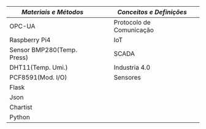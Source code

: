 | ***Materiais e Métodos***  |  |  | ***Conceitos e Definições***  |   |
|---|---|---|---|---|
|  OPC-UA |   |  |  Protocolo de Comunicação |   |
|  Raspberry Pi4 |   |   | IoT  |   |
| Sensor BMP280(Temp. Press)  |    |  |  SCADA |   |
|  DHT11(Temp. Umi.) |     |  | Industria 4.0  |   |
|  PCF8591(Mod. I/O) |     | |  Sensores |  |
|  Flask   |   |   |   |   |
|  Json    |   |   |   |   |
|  Chartist|   |   |   |   |
|  Python  |   |   |   |   |